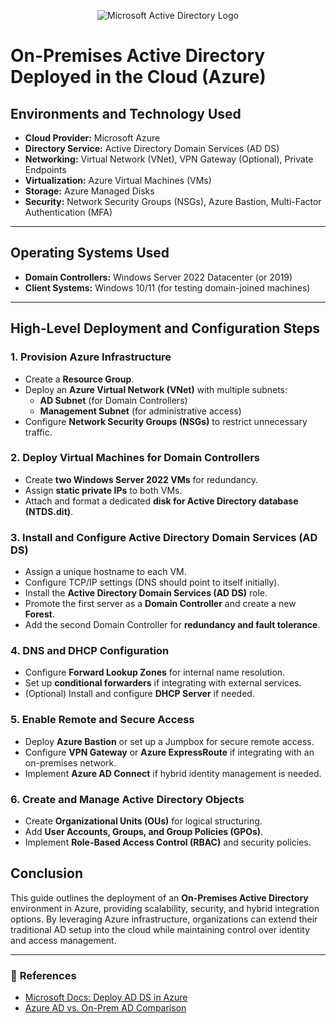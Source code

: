 <p align="center">
<img src="https://i.imgur.com/pU5A58S.png" alt="Microsoft Active Directory Logo"/>
</p>




# On-Premises Active Directory Deployed in the Cloud (Azure)

## Environments and Technology Used
- **Cloud Provider:** Microsoft Azure
- **Directory Service:** Active Directory Domain Services (AD DS)
- **Networking:** Virtual Network (VNet), VPN Gateway (Optional), Private Endpoints
- **Virtualization:** Azure Virtual Machines (VMs)
- **Storage:** Azure Managed Disks
- **Security:** Network Security Groups (NSGs), Azure Bastion, Multi-Factor Authentication (MFA)

---

## Operating Systems Used
- **Domain Controllers:** Windows Server 2022 Datacenter (or 2019)
- **Client Systems:** Windows 10/11 (for testing domain-joined machines)

---

## High-Level Deployment and Configuration Steps

### 1. **Provision Azure Infrastructure**
   - Create a **Resource Group**.
   - Deploy an **Azure Virtual Network (VNet)** with multiple subnets:
     - **AD Subnet** (for Domain Controllers)
     - **Management Subnet** (for administrative access)
   - Configure **Network Security Groups (NSGs)** to restrict unnecessary traffic.


### 2. **Deploy Virtual Machines for Domain Controllers**
   - Create **two Windows Server 2022 VMs** for redundancy.
   - Assign **static private IPs** to both VMs.
   - Attach and format a dedicated **disk for Active Directory database (NTDS.dit)**.

### 3. **Install and Configure Active Directory Domain Services (AD DS)**
   - Assign a unique hostname to each VM.
   - Configure TCP/IP settings (DNS should point to itself initially).
   - Install the **Active Directory Domain Services (AD DS)** role.
   - Promote the first server as a **Domain Controller** and create a new **Forest**.
   - Add the second Domain Controller for **redundancy and fault tolerance**.

### 4. **DNS and DHCP Configuration**
   - Configure **Forward Lookup Zones** for internal name resolution.
   - Set up **conditional forwarders** if integrating with external services.
   - (Optional) Install and configure **DHCP Server** if needed.

### 5. **Enable Remote and Secure Access**
   - Deploy **Azure Bastion** or set up a Jumpbox for secure remote access.
   - Configure **VPN Gateway** or **Azure ExpressRoute** if integrating with an on-premises network.
   - Implement **Azure AD Connect** if hybrid identity management is needed.

### 6. **Create and Manage Active Directory Objects**
   - Create **Organizational Units (OUs)** for logical structuring.
   - Add **User Accounts, Groups, and Group Policies (GPOs)**.
   - Implement **Role-Based Access Control (RBAC)** and security policies.


## Conclusion
This guide outlines the deployment of an **On-Premises Active Directory** environment in Azure, providing scalability, security, and hybrid integration options. By leveraging Azure infrastructure, organizations can extend their traditional AD setup into the cloud while maintaining control over identity and access management.

---

### 📌 **References**
- [Microsoft Docs: Deploy AD DS in Azure](https://learn.microsoft.com/en-us/azure/active-directory-domain-services/)
- [Azure AD vs. On-Prem AD Comparison](https://learn.microsoft.com/en-us/azure/active-directory/)
